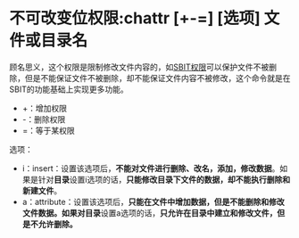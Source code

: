 # 不可改变位权限:chattr [+-=] [选项] 文件或目录名

顾名思义，这个权限是限制修改文件内容的，如[SBIT权限](http://blog.csdn.net/YQXLLWY/article/details/55250528#t10)可以保护文件不被删除，但是不能保证文件不被删除，却不能保证文件内容不被修改，这个命令就是在SBIT的功能基础上实现更多功能。

- +：增加权限
- -：删除权限
- =：等于某权限

选项：

- i：insert：设置该选项后，**不能对文件进行删除、改名，添加，修改数据**。如果是针对**目录**设置i选项的话，**只能修改目录下文件的数据，却不能执行删除和新建文件**。
- a：attribute：设置该选项后，**只能在文件中增加数据，但是不能删除和修改文件数据。**如果对**目录**设置a选项的话，**只允许在目录中建立和修改文件，但是不允许删除。**





